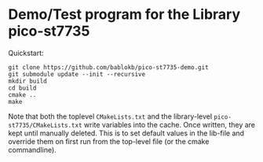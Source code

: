 Demo/Test program for the Library pico-st7735
=============================================

Quickstart:

    git clone https://github.com/bablokb/pico-st7735-demo.git
    git submodule update --init --recursive
    mkdir build
    cd build
    cmake ..
    make

Note that both the toplevel `CMakeLists.txt` and the
library-level `pico-st7735/CMakeLists.txt` write variables
into the cache. Once written, they are kept until manually
deleted. This is to set default values in the lib-file
and override them on first run from the top-level file
(or the cmake commandline).

